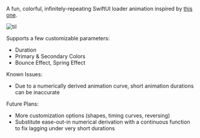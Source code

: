 A fun, colorful, infinitely-repeating SwiftUI loader animation inspired by [this one]([https://www.google.com](https://dribbble.com/shots/20298723-Loader-animation)).


![til]((https://github.com/purple-prince/BallLoader/blob/6280bfb9499ed049a9c1d78b4a61e954678f37ee/demo_media/demo1.gif))


Supports a few customizable parameters:

- Duration
- Primary & Secondary Colors
- Bounce Effect, Spring Effect


Known Issues:
  - Due to a numerically derived animation curve, short animation durations can be inaccurate


Future Plans:
  - More customization options (shapes, timing curves, reversing)
  - Substitute ease-out-in numerical derivation with a continuous function to fix lagging under very short durations

